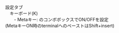 設定タブ<br/>
　キーボード(K)<br/>
　　- Metaキー: のコンボボックスでON/OFFを設定<br/>
(MetaキーON時のterminalへのペーストはShift+insert)
